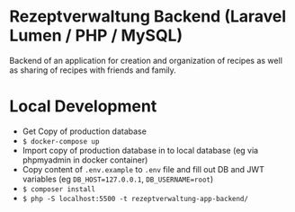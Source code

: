 # Rezeptverwaltung Backend (Laravel Lumen / PHP / MySQL)
Backend of an application for creation and organization of recipes as well as sharing of recipes with friends and family. 

# Local Development
- Get Copy of production database
- `$ docker-compose up`
- Import copy of production database in to local database (eg via phpmyadmin in docker container)
- Copy content of `.env.example` to `.env` file and fill out DB and JWT variables (eg `DB_HOST=127.0.0.1`, `DB_USERNAME=root`)
- `$ composer install`
- `$ php -S localhost:5500 -t rezeptverwaltung-app-backend/`
